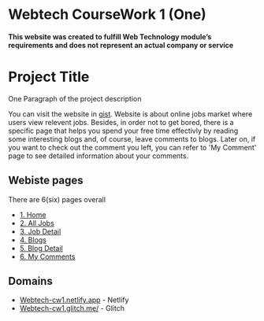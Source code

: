 # Webtech CourseWork 1 (One)

#### This website was created to fulfill Web Technology module’s requirements and does not represent an actual company or service

# Project Title

One Paragraph of the project description

You can visit the website in 
[gist](https://webtech-cw1.netlify.app/). Website is about online jobs market where users view relevent jobs. Besides, in order not to get bored, there is a specific page that helps you spend your free time effectivly by reading some interesting blogs and, of course, leave comments to blogs. Later on, if you want to check out the comment you left, you can refer to 'My Comment' page to see detailed information about your comments.

## Webiste pages

There are 6(six) pages overall
- [1. Home](https://webtech-cw1.netlify.app/)
- [2. All Jobs](https://webtech-cw1.netlify.app/pase/jobs/index.html)
- [3. Job Detail](https://webtech-cw1.netlify.app/pase/jobs/detail.html)
- [4. Blogs](https://webtech-cw1.netlify.app/pase/blogs/index.html)
- [5. Blog Detail](https://webtech-cw1.netlify.app/pase/blogs/detail.html)
- [6. My Comments](https://webtech-cw1.netlify.app/pase/comments/index.html)


## Domains

  - [Webtech-cw1.netlify.app](https://webtech-cw1.netlify.app/) - Netlify
  - [Webtech-cw1.glitch.me/](https://webtech-cw1.glitch.me/) - Glitch

